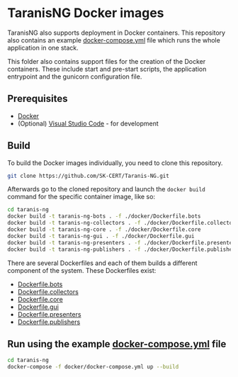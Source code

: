 # TaranisNG Docker images

TaranisNG also supports deployment in Docker containers. This repository also contains an example [docker-compose.yml](docker-compose.yml) file which runs the whole application in one stack.

This folder also contains support files for the creation of the Docker containers. These include start and pre-start scripts, the application entrypoint and the gunicorn configuration file.

## Prerequisites

- [Docker](https://docs.docker.com/engine/install/)
- (Optional) [Visual Studio Code](https://code.visualstudio.com/) - for development

## Build

To build the Docker images individually, you need to clone this repository.

```bash
git clone https://github.com/SK-CERT/Taranis-NG.git
```

Afterwards go to the cloned repository and launch the `docker build` command for the specific container image, like so:

```bash
cd taranis-ng
docker build -t taranis-ng-bots . -f ./docker/Dockerfile.bots
docker build -t taranis-ng-collectors . -f ./docker/Dockerfile.collectors
docker build -t taranis-ng-core . -f ./docker/Dockerfile.core
docker build -t taranis-ng-gui . -f ./docker/Dockerfile.gui
docker build -t taranis-ng-presenters . -f ./docker/Dockerfile.presenters
docker build -t taranis-ng-publishers . -f ./docker/Dockerfile.publishers
```

There are several Dockerfiles and each of them builds a different component of the system. These Dockerfiles exist:

- [Dockerfile.bots](Dockerfile.bots)
- [Dockerfile.collectors](Dockerfile.collectors)
- [Dockerfile.core](Dockerfile.core)
- [Dockerfile.gui](Dockerfile.gui)
- [Dockerfile.presenters](Dockerfile.presenters)
- [Dockerfile.publishers](Dockerfile.publishers)

## Run using the example [docker-compose.yml](docker-compose.yml) file

```bash
cd taranis-ng
docker-compose -f docker/docker-compose.yml up --build
```
